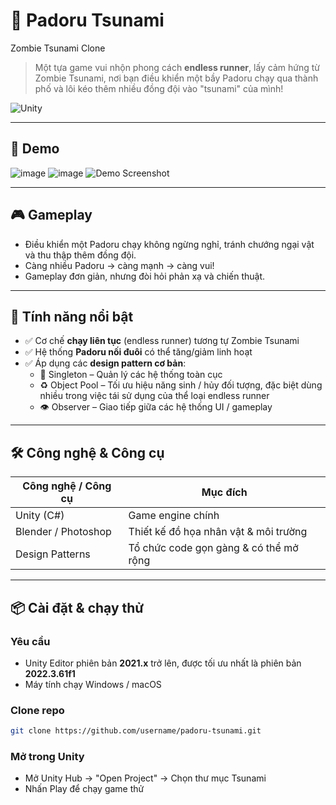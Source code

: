 # 🎄 Padoru Tsunami
 Zombie Tsunami Clone
> Một tựa game vui nhộn phong cách **endless runner**, lấy cảm hứng từ Zombie Tsunami, nơi bạn điều khiển một bầy Padoru chạy qua thành phố và lôi kéo thêm nhiều đồng đội vào "tsunami" của mình!

![Unity](https://img.shields.io/badge/engine-Unity-000?logo=unity)

---

## 📸 Demo

![image](https://github.com/user-attachments/assets/3ba76c1e-dd10-4dd2-98d1-82c173268060)
![image](https://github.com/user-attachments/assets/a512fb2f-b6c7-4a50-8c57-632b4ecb8846)
![Demo Screenshot](./Screenshots/demo.png)

---

## 🎮 Gameplay

- Điều khiển một Padoru chạy không ngừng nghỉ, tránh chướng ngại vật và thu thập thêm đồng đội.
- Càng nhiều Padoru → càng mạnh → càng vui!
- Gameplay đơn giản, nhưng đòi hỏi phản xạ và chiến thuật.

---

## 🧩 Tính năng nổi bật

- ✅ Cơ chế **chạy liên tục** (endless runner) tương tự Zombie Tsunami
- ✅ Hệ thống **Padoru nối đuôi** có thể tăng/giảm linh hoạt
- ✅ Áp dụng các **design pattern cơ bản**:
  - 🧱 Singleton – Quản lý các hệ thống toàn cục
  - ♻️ Object Pool – Tối ưu hiệu năng sinh / hủy đối tượng, đặc biệt dùng nhiều trong việc tái sử dụng của thể loại endless runner
  - 👁️ Observer – Giao tiếp giữa các hệ thống UI / gameplay

---

## 🛠️ Công nghệ & Công cụ

| Công nghệ / Công cụ | Mục đích |
|---------------------|----------|
| Unity (C#)          | Game engine chính |
| Blender / Photoshop  | Thiết kế đồ họa nhân vật & môi trường |
| Design Patterns     | Tổ chức code gọn gàng & có thể mở rộng |

---

## 📦 Cài đặt & chạy thử

### Yêu cầu
- Unity Editor phiên bản **2021.x** trở lên, được tối ưu nhất là phiên bản **2022.3.61f1**
- Máy tính chạy Windows / macOS

### Clone repo

```bash
git clone https://github.com/username/padoru-tsunami.git
```
### Mở trong Unity
- Mở Unity Hub → "Open Project" → Chọn thư mục Tsunami
- Nhấn Play để chạy game thử
